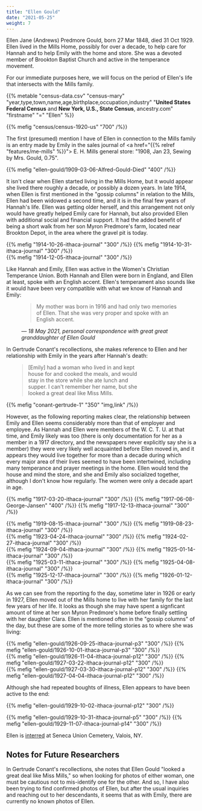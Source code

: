 ```yaml
---
title: "Ellen Gould"
date: "2021-05-25"
weight: 7
---
```


Ellen Jane (Andrews) Predmore Gould, born 27 Mar 1848, died 31 Oct 1929. Ellen lived in the Mills Home, possibly for over a decade, to help care for Hannah and to help Emily with the home and store. She was a devoted member of Brookton Baptist Church and active in the temperance movement.

<!--more-->

For our immediate purposes here, we will focus on the period of Ellen's life that intersects with the Mills family.

{{% metable "census-data.csv" "census-mary" "year,type,town,name,age,birthplace,occupation,industry" "**United States Federal Census** and **New York, U.S., State Census**, ancestry.com" "firstname" "=" "Ellen" %}}

{{% mefig "census/census-1920-us" "700" /%}}

The first (presumed) mention I have of Ellen in connection to the Mills family is an entry made by Emily in the sales journal of <a href="{{% relref "features/me-mills" %}}"> E. H. Mills general store</a>: "1908, Jan 23, Sewing by Mrs. Gould, 0.75".

{{% mefig "ellen-gould/1909-03-06-Alfred-Gould-Died"  "400" /%}}

It isn't clear when Ellen started living in the Mills Home, but it would appear she lived there roughly a decade, or possibly a dozen years. In late 1914, when Ellen is first mentioned in the "gossip columns" in relation to the Mills, Ellen had been widowed a second time, and it is in the final few years of Hannah's life. Ellen was getting older herself, and this arrangement not only would have greatly helped Emily care for Hannah, but also provided Ellen with additional social and financial support. It had the added benefit of being a short walk from her son Myron Predmore's farm, located near Brookton Depot, in the area where the gravel pit is today.

<div class="cols">
  {{% mefig "1914-10-26-ithaca-journal" "300" /%}}
  {{% mefig "1914-10-31-ithaca-journal" "300" /%}}
</div>
{{% mefig "1914-12-05-ithaca-journal" "300" /%}}

Like Hannah and Emily, Ellen was active in the Women's Christian Temperance Union. Both Hannah and Ellen were born in England, and Ellen at least, spoke with an English accent. Ellen's temperament also sounds like it would have been very compatible with what we know of Hannah and Emily:

<figure class="quote-only">
<blockquote>
My mother was born in 1916 and had only two memories of Ellen. That she was very proper and spoke with an English accent.
</blockquote>
<figcaption>
— <cite>18 May 2021, personal correspondence with great great granddaughter of Ellen Gould</cite>
</figcaption>
</figure>

In Gertrude Conant's recollections, she makes reference to Ellen and her relationship with Emily in the years after Hannah's death:

<blockquote style="max-width: 300px;margin-left:3em">[Emily] had a woman who lived in and kept house for and cooked the meals, and would stay in the store while she ate lunch and supper. I can't remember her name, but she looked a great deal like Miss Mills.</blockquote>

{{% mefig "conant-gertrude-1" "350" "img,link" /%}}

However, as the following reporting makes clear, the relationship between Emily and Ellen seems considerably more than that of employer and employee. As Hannah and Ellen were members of the W. C. T. U. at that time, and Emily likely was too (there is only documentation for her as a member in a 1917 directory, and the newspapers never explicitly say she is a member) they were very likely well acquainted before Ellen moved in, and it appears they would live together for more than a decade during which every major area of their lives seemed to have been intertwined, including many temperance and prayer meetings in the home. Ellen would tend the house and mind the store, and she and Emily also socialized together, although I don't know how regularly. The women were only a decade apart in age.

{{% mefig "1917-03-20-ithaca-journal" "300" /%}}
{{% mefig "1917-06-08-George-Jansen" "400" /%}}
{{% mefig "1917-12-13-ithaca-journal" "300" /%}}

<div class="cols">
  {{% mefig "1919-08-15-ithaca-journal" "300" /%}}
  {{% mefig "1919-08-23-ithaca-journal" "300" /%}}
</div>
<div class="cols">
  {{% mefig "1923-04-24-ithaca-journal" "300" /%}}
  {{% mefig "1924-02-27-ithaca-journal" "300" /%}}
</div>
<div class="cols">
  {{% mefig "1924-09-04-ithaca-journal" "300" /%}}
  {{% mefig "1925-01-14-ithaca-journal" "300" /%}}
</div>
<div class="cols">
  {{% mefig "1925-03-11-ithaca-journal" "300" /%}}
  {{% mefig "1925-04-08-ithaca-journal" "300" /%}}
</div>

<div class="cols">
  {{% mefig "1925-12-17-ithaca-journal" "300" /%}}
  {{% mefig "1926-01-12-ithaca-journal" "300" /%}}
</div>

As we can see from the reporting fo the day, sometime later in 1926 or early in 1927, Ellen moved out of the Mills home to live with her family for the last few years of her life. It looks as though she may have spent a signficant amount of time at her son Myron Predmore's home before finally settling with her daughter Clara. Ellen is mentioned often in the "gossip columns" of the day, but these are some of the more telling stories as to where she was living:

<div class="cols">
  {{% mefig "ellen-gould/1926-09-25-ithaca-journal-p3" "300" /%}}
  {{% mefig "ellen-gould/1926-10-01-ithaca-journal-p3" "300" /%}}
</div>

<div class="cols">
  {{% mefig "ellen-gould/1926-11-04-ithaca-journal-p12" "300" /%}}
  {{% mefig "ellen-gould/1927-03-22-ithaca-journal-p12" "300" /%}}
</div>
<div class="cols">
  {{% mefig "ellen-gould/1927-03-30-ithaca-journal-p12" "300" /%}}
  {{% mefig "ellen-gould/1927-04-04-ithaca-journal-p12" "300" /%}}
</div>

Although she had repeated boughts of illness, Ellen appears to have been active to the end:

{{% mefig "ellen-gould/1929-10-02-ithaca-journal-p12" "300" /%}}
<div class="cols">
  {{% mefig "ellen-gould/1929-10-31-ithaca-journal-p5" "300" /%}}
  {{% mefig "ellen-gould/1929-11-07-ithaca-journal-p14" "300" /%}}
</div>

Ellen is [interred](https://www.findagrave.com/memorial/35944445/ellen-jane-predmore) at Seneca Union Cemetery, Valois, NY.

## Notes for Future Researchers

In Gertrude Conant's recollections, she notes that Ellen Gould "looked a great deal like Miss Mills," so when looking for photos of either woman, one must be cautious not to mis-identify one for the other. And so, I have also been trying to find confirmed photos of Ellen, but after the usual inquiries and reaching out to her descendants, it seems that as with Emily, there are currently no known photos of Ellen.
